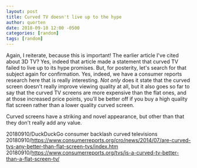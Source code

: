 ```yaml
---
layout: post
title: Curved TV doesn't live up to the hype
author: quorten
date: 2018-09-10 12:00 -0500
categories: [random]
tags: [random]
---
```


Again, I reiterate, because this is important!  The earlier article
I've cited about 3D TV?  Yes, indeed that article made a statement
that curved TV failed to live up to its hype promises.  But, for
posterity, let's search for that subject again for confirmation.  Yes,
indeed, we have a consumer reports research here that is really
interesting.  _Not only_ does it state that the curved screen doesn't
really improve viewing quality at all, but it also goes so far to say
that the curved TV screens are more expensive than the flat ones, and
at those increased price points, you'll be better off if you buy a
high quality flat screen rather than a lower quality curved screen.

Curved screens have a striking and novel appearance, but other than
that they don't really add any value.

20180910/DuckDuckGo consumer backlash curved televisions  
20180910/https://www.consumerreports.org/cro/news/2014/07/are-curved-tvs-any-better-than-flat-screen-tvs/index.htm  
20180910/https://www.consumerreports.org/tvs/is-a-curved-tv-better-than-a-flat-screen-tv/
